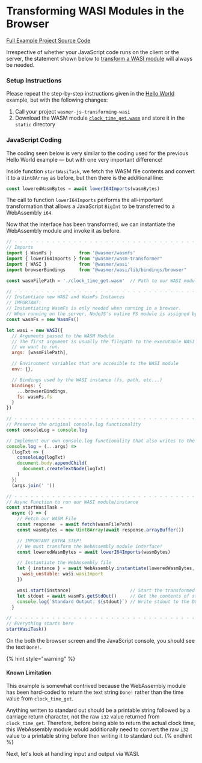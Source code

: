# Transforming WASI Modules in the Browser

[Full Example Project Source Code](https://github.com/wasmerio/docs.wasmer.io/tree/master/docs/wasmer-js/client/examples/transforming-wasi-modules)

Irrespective of whether your JavaScript code runs on the client or the server, the statement shown below to [transform a WASI module](https://github.com/wasmerio/docs.wasmer.io/tree/ca2c9145ea511f3c00439b180be82cc5197a177f/docs/wasmer-js/wasmer-js-module-transformation/README.md) will always be needed.

### Setup Instructions

Please repeat the step-by-step instructions given in the [Hello World](https://github.com/wasmerio/docs.wasmer.io/tree/ca2c9145ea511f3c00439b180be82cc5197a177f/docs/wasmer-js/client/examples/hello-world/wasmer-js-client-hello-world/README.md) example, but with the following changes:

1. Call your project `wasmer-js-transforming-wasi`
2. Download the WASM module [`clock_time_get.wasm`](https://github.com/wasmerio/docs.wasmer.io/raw/master/docs/wasmer-js/wasm_lib/clock_time_get.wasm) and store it in the `static` directory

### JavaScript Coding

The coding seen below is very similar to the coding used for the previous Hello World example — but with one very important difference!

Inside function `startWasiTask`, we fetch the WASM file contents and convert it to a `Uint8Array` as before, but then there is the additional line:

```javascript
const loweredWasmBytes = await lowerI64Imports(wasmBytes)
```

The call to function `lowerI64Imports` performs the all-important transformation that allows a JavaScript `BigInt` to be transferred to a WebAssembly `i64`.

Now that the interface has been transformed, we can instantiate the WebAssembly module and invoke it as before.

```javascript
// - - - - - - - - - - - - - - - - - - - - - - - - - - - - - - - - - - - - - - -
// Imports
import { WasmFs }          from '@wasmer/wasmfs'
import { lowerI64Imports } from "@wasmer/wasm-transformer"
import { WASI }            from '@wasmer/wasi'
import browserBindings     from "@wasmer/wasi/lib/bindings/browser"

const wasmFilePath = './clock_time_get.wasm'  // Path to our WASI module

// - - - - - - - - - - - - - - - - - - - - - - - - - - - - - - - - - - - - - - -
// Instantiate new WASI and WasmFs Instances
// IMPORTANT:
// Instantiating WasmFs is only needed when running in a browser.
// When running on the server, NodeJS's native FS module is assigned by default
const wasmFs = new WasmFs()

let wasi = new WASI({
  // Arguments passed to the WASM Module
  // The first argument is usually the filepath to the executable WASI module
  // we want to run.
  args: [wasmFilePath],

  // Environment variables that are accesible to the WASI module
  env: {},

  // Bindings used by the WASI instance (fs, path, etc...)
  bindings: {
    ...browserBindings,
    fs: wasmFs.fs
  }
})

// - - - - - - - - - - - - - - - - - - - - - - - - - - - - - - - - - - - - - - -
// Preserve the original console.log functionality
const consoleLog = console.log

// Implement our own console.log functionality that also writes to the DOM
console.log = (...args) =>
  (logTxt => {
    consoleLog(logTxt)
    document.body.appendChild(
      document.createTextNode(logTxt)
    )
  })
  (args.join(' '))

// - - - - - - - - - - - - - - - - - - - - - - - - - - - - - - - - - - - - - - -
// Async Function to run our WASI module/instance
const startWasiTask =
  async () => {
    // Fetch our WASM File
    const response  = await fetch(wasmFilePath)
    const wasmBytes = new Uint8Array(await response.arrayBuffer())

    // IMPORTANT EXTRA STEP!
    // We must transform the WebAssembly module interface!
    const loweredWasmBytes = await lowerI64Imports(wasmBytes)

    // Instantiate the WebAssembly file
    let { instance } = await WebAssembly.instantiate(loweredWasmBytes, {
      wasi_unstable: wasi.wasiImport
    })

    wasi.start(instance)                      // Start the transformed WASI instance
    let stdout = await wasmFs.getStdOut()     // Get the contents of stdout
    console.log(`Standard Output: ${stdout}`) // Write stdout to the DOM
  }

// - - - - - - - - - - - - - - - - - - - - - - - - - - - - - - - - - - - - - - -
// Everything starts here
startWasiTask()
```

On the both the browser screen and the JavaScript console, you should see the text `Done!`.

{% hint style="warning" %}
#### Known Limitation

This example is somewhat contrived because the WebAssembly module has been hard-coded to return the text string `Done!` rather than the time value from `clock_time_get`.

Anything written to standard out should be a printable string followed by a carriage return character, not the raw `i32` value returned from `clock_time_get`. Therefore, before being able to return the actual clock time, this WebAssembly module would additionally need to convert the raw `i32` value to a printable string before then writing it to standard out.
{% endhint %}

Next, let's look at handling input and output via WASI.


